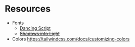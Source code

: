 # Resources
- Fonts
	- [Dancing Script](https://fonts.google.com/specimen/Dancing+Script)
	- ~~[Shadows into Light](https://fonts.google.com/specimen/Shadows+Into+Light)~~
- Colors https://tailwindcss.com/docs/customizing-colors